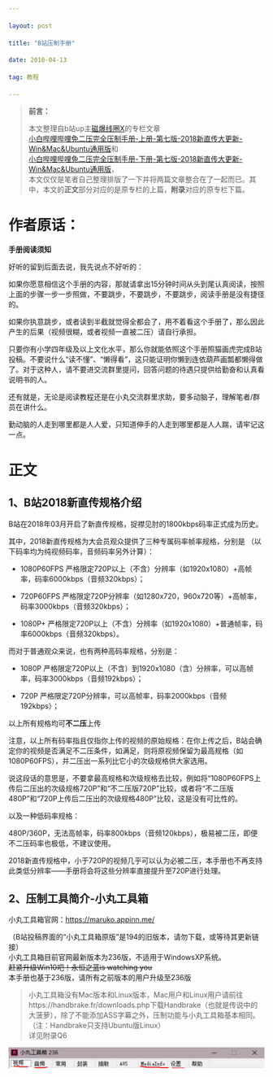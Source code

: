 ```yaml
---

layout: post

title: "B站压制手册"

date: 2018-04-13

tag: 教程

---
```



>**前言：**     
>
>本文整理自b站up主[磁爆线圈X](https://space.bilibili.com/3512816#/)的专栏文章       
>[小白哔哩哔哩免二压完全压制手册-上册-第七版-2018新直传大更新-Win&Mac&Ubuntu通用版](https://www.bilibili.com/read/cv311967)和       
>[小白哔哩哔哩免二压完全压制手册-下册-第七版-2018新直传大更新-Win&Mac&Ubuntu通用版](https://www.bilibili.com/read/cv311975?from=articleDetail)，        
>本文仅仅是笔者自己整理排版了一下并将两篇文章整合在了一起而已。其中，本文的**正文**部分对应的是原专栏的上篇，**附录**对应的原专栏下篇。

# 作者原话：
**手册阅读须知**

好听的留到后面去说，我先说点不好听的：

如果你愿意相信这个手册的内容，那就请拿出15分钟时间从头到尾认真阅读，按照上面的步骤一步一步照做，不要跳步，不要跳步，不要跳步，阅读手册是没有捷径的。

如果你执意跳步，或者读到半截就觉得全都会了，用不着看这个手册了，那么因此产生的后果（视频很糊，或者视频一直被二压）请自行承担。

只要你有小学四年级及以上文化水平，那么你就能依照这个手册照猫画虎完成B站投稿。不要说什么“读不懂”、“懒得看”，这只能证明你懒到连依葫芦画瓢都懒得做了。对于这种人，请不要进交流群里提问，回答问题的待遇只提供给勤奋和认真看说明书的人。

还有就是，无论是阅读教程还是在小丸交流群里求助，要多动脑子，理解笔者/群员在讲什么。

勤动脑的人走到哪里都是人人爱，只知道伸手的人走到哪里都是人人踹，请牢记这一点。

# 正文

## 1、B站2018新直传规格介绍
B站在2018年03月开启了新直传规格，捉襟见肘的1800kbps码率正式成为历史。

其中，2018新直传规格为大会员观众提供了三种专属码率帧率规格，分别是
（以下码率均为纯视频码率，音频码率另外计算）：

- 1080P60FPS 严格限定720P以上（不含）分辨率（如1920x1080）+高帧率，码率6000kbps（音频320kbps）；

- 720P60FPS 严格限定720P分辨率（如1280x720，960x720等）+高帧率，码率3000kbps（音频320kbps）；

- 1080P+ 严格限定720P以上（不含）分辨率（如1920x1080）+普通帧率，码率6000kbps（音频320kbps）。

而对于普通观众来说，也有两种高码率规格，分别是：

- 1080P 严格限定720P以上（不含）到1920x1080（含）分辨率，可以高帧率，码率3000kbps（音频192kbps）；

- 720P 严格限定720P分辨率，可以高帧率，码率2000kbps（音频192kbps）；

以上所有规格均可**不二压**上传

注意，以上所有码率指且仅指你上传的视频的原始规格：在你上传之后，B站会确定你的视频是否满足不二压条件，如满足，则将原视频保留为最高规格（如1080P60FPS），并二压出一系列比它小的次级规格供大家选用。

说这段话的意思是，不要拿最高规格和次级规格去比较，例如将“1080P60FPS上传后二压出的次级规格720P”和“不二压版720P”比较，或者将“不二压版480P”和“720P上传后二压出的次级规格480P”比较，这是没有可比性的。

以及一种低码率规格：

480P/360P，无法高帧率，码率800kbps（音频120kbps），极易被二压，即便不二压码率也极低，不建议使用。

2018新直传规格中，小于720P的视频几乎可以认为必被二压，本手册也不再支持此类低分辨率——手册将会将这些分辨率直接提升至720P进行处理。

## 2、压制工具简介-小丸工具箱
小丸工具箱官网：[https://maruko.appinn.me/
](https://maruko.appinn.me/)

（B站投稿界面的“小丸工具箱原版”是194的旧版本，请勿下载，或等待其更新链接）      
小丸工具箱目前官网最新版本为236版，不适用于WindowsXP系统。      
~~赶紧升级Win10吧！永恒之蓝is watching you~~        
本手册也基于236版，请所有之前版本的用户升级至236版
> 小丸工具箱没有Mac版本和Linux版本，Mac用户和Linux用户请前往https://handbrake.fr/downloads.php下载Handbrake（也就是传说中的大菠萝），除了不能添加ASS字幕之外，压制功能与小丸工具箱基本相同。（注：Handbrake只支持Ubuntu版Linux）        
>详见附录Q6
       
![](\images\posts\bilibili1080p\xioawan.png)